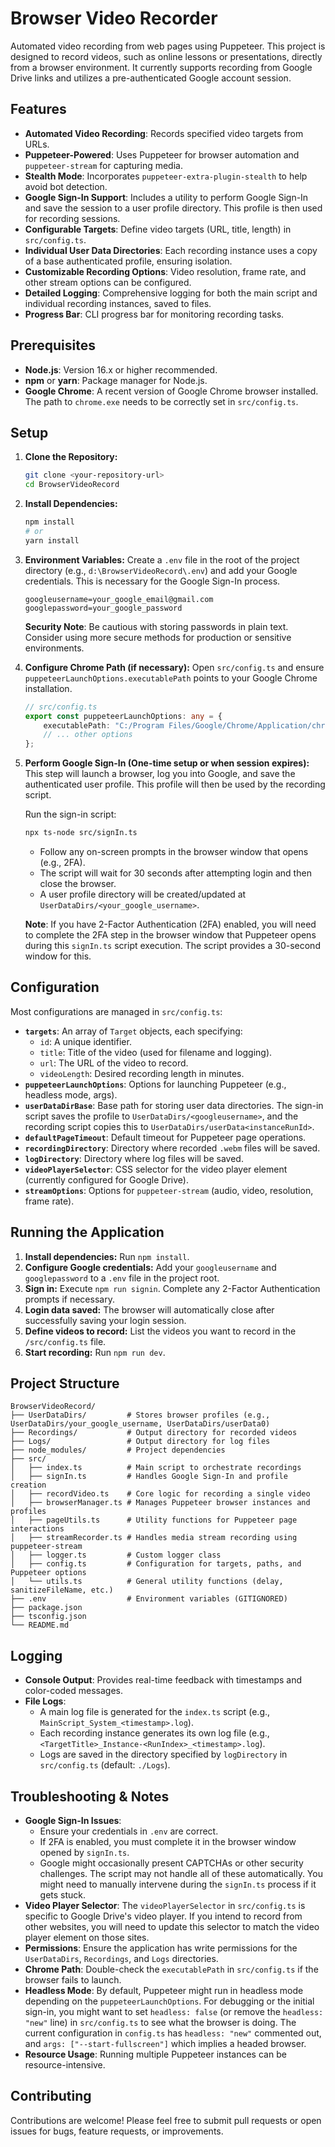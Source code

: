 # Browser Video Recorder

Automated video recording from web pages using Puppeteer. This project is designed to record videos, such as online lessons or presentations, directly from a browser environment. It currently supports recording from Google Drive links and utilizes a pre-authenticated Google account session.

## Features

- **Automated Video Recording**: Records specified video targets from URLs.
- **Puppeteer-Powered**: Uses Puppeteer for browser automation and `puppeteer-stream` for capturing media.
- **Stealth Mode**: Incorporates `puppeteer-extra-plugin-stealth` to help avoid bot detection.
- **Google Sign-In Support**: Includes a utility to perform Google Sign-In and save the session to a user profile directory. This profile is then used for recording sessions.
- **Configurable Targets**: Define video targets (URL, title, length) in `src/config.ts`.
- **Individual User Data Directories**: Each recording instance uses a copy of a base authenticated profile, ensuring isolation.
- **Customizable Recording Options**: Video resolution, frame rate, and other stream options can be configured.
- **Detailed Logging**: Comprehensive logging for both the main script and individual recording instances, saved to files.
- **Progress Bar**: CLI progress bar for monitoring recording tasks.

## Prerequisites

- **Node.js**: Version 16.x or higher recommended.
- **npm** or **yarn**: Package manager for Node.js.
- **Google Chrome**: A recent version of Google Chrome browser installed. The path to `chrome.exe` needs to be correctly set in `src/config.ts`.

## Setup

1.  **Clone the Repository:**
    ```bash
    git clone <your-repository-url>
    cd BrowserVideoRecord
    ```

2.  **Install Dependencies:**
    ```bash
    npm install
    # or
    yarn install
    ```

3.  **Environment Variables:**
    Create a `.env` file in the root of the project directory (e.g., `d:\BrowserVideoRecord\.env`) and add your Google credentials. This is necessary for the Google Sign-In process.
    ```env
    googleusername=your_google_email@gmail.com
    googlepassword=your_google_password
    ```
    **Security Note**: Be cautious with storing passwords in plain text. Consider using more secure methods for production or sensitive environments.

4.  **Configure Chrome Path (if necessary):**
    Open `src/config.ts` and ensure `puppeteerLaunchOptions.executablePath` points to your Google Chrome installation.
    ```typescript
    // src/config.ts
    export const puppeteerLaunchOptions: any = {
        executablePath: "C:/Program Files/Google/Chrome/Application/chrome.exe", // Or your actual path
        // ... other options
    };
    ```

5.  **Perform Google Sign-In (One-time setup or when session expires):**
    This step will launch a browser, log you into Google, and save the authenticated user profile. This profile will then be used by the recording script.

    Run the sign-in script:
    ```bash
    npx ts-node src/signIn.ts
    ```
    -   Follow any on-screen prompts in the browser window that opens (e.g., 2FA).
    -   The script will wait for 30 seconds after attempting login and then close the browser.
    -   A user profile directory will be created/updated at `UserDataDirs/<your_google_username>`.

    **Note**: If you have 2-Factor Authentication (2FA) enabled, you will need to complete the 2FA step in the browser window that Puppeteer opens during this `signIn.ts` script execution. The script provides a 30-second window for this.

## Configuration

Most configurations are managed in `src/config.ts`:

-   **`targets`**: An array of `Target` objects, each specifying:
    -   `id`: A unique identifier.
    -   `title`: Title of the video (used for filename and logging).
    -   `url`: The URL of the video to record.
    -   `videoLength`: Desired recording length in minutes.
-   **`puppeteerLaunchOptions`**: Options for launching Puppeteer (e.g., headless mode, args).
-   **`userDataDirBase`**: Base path for storing user data directories. The sign-in script saves the profile to `UserDataDirs/<googleusername>`, and the recording script copies this to `UserDataDirs/userData<instanceRunId>`.
-   **`defaultPageTimeout`**: Default timeout for Puppeteer page operations.
-   **`recordingDirectory`**: Directory where recorded `.webm` files will be saved.
-   **`logDirectory`**: Directory where log files will be saved.
-   **`videoPlayerSelector`**: CSS selector for the video player element (currently configured for Google Drive).
-   **`streamOptions`**: Options for `puppeteer-stream` (audio, video, resolution, frame rate).

## Running the Application

1.  **Install dependencies:** Run `npm install`.
2.  **Configure Google credentials:** Add your `googleusername` and `googlepassword` to a `.env` file in the project root.
3.  **Sign in:** Execute `npm run signin`. Complete any 2-Factor Authentication prompts if necessary.
4.  **Login data saved:** The browser will automatically close after successfully saving your login session.
5.  **Define videos to record:** List the videos you want to record in the `/src/config.ts` file.
6.  **Start recording:** Run `npm run dev`.

## Project Structure

```
BrowserVideoRecord/
├── UserDataDirs/         # Stores browser profiles (e.g., UserDataDirs/your_google_username, UserDataDirs/userData0)
├── Recordings/           # Output directory for recorded videos
├── Logs/                 # Output directory for log files
├── node_modules/         # Project dependencies
├── src/
│   ├── index.ts          # Main script to orchestrate recordings
│   ├── signIn.ts         # Handles Google Sign-In and profile creation
│   ├── recordVideo.ts    # Core logic for recording a single video
│   ├── browserManager.ts # Manages Puppeteer browser instances and profiles
│   ├── pageUtils.ts      # Utility functions for Puppeteer page interactions
│   ├── streamRecorder.ts # Handles media stream recording using puppeteer-stream
│   ├── logger.ts         # Custom logger class
│   ├── config.ts         # Configuration for targets, paths, and Puppeteer options
│   └── utils.ts          # General utility functions (delay, sanitizeFileName, etc.)
├── .env                  # Environment variables (GITIGNORED)
├── package.json
├── tsconfig.json
└── README.md
```

## Logging

-   **Console Output**: Provides real-time feedback with timestamps and color-coded messages.
-   **File Logs**:
    -   A main log file is generated for the `index.ts` script (e.g., `MainScript_System_<timestamp>.log`).
    -   Each recording instance generates its own log file (e.g., `<TargetTitle>_Instance-<RunIndex>_<timestamp>.log`).
    -   Logs are saved in the directory specified by `logDirectory` in `src/config.ts` (default: `./Logs`).

## Troubleshooting & Notes

-   **Google Sign-In Issues**:
    -   Ensure your credentials in `.env` are correct.
    -   If 2FA is enabled, you must complete it in the browser window opened by `signIn.ts`.
    -   Google might occasionally present CAPTCHAs or other security challenges. The script may not handle all of these automatically. You might need to manually intervene during the `signIn.ts` process if it gets stuck.
-   **Video Player Selector**: The `videoPlayerSelector` in `src/config.ts` is specific to Google Drive's video player. If you intend to record from other websites, you will need to update this selector to match the video player element on those sites.
-   **Permissions**: Ensure the application has write permissions for the `UserDataDirs`, `Recordings`, and `Logs` directories.
-   **Chrome Path**: Double-check the `executablePath` in `src/config.ts` if the browser fails to launch.
-   **Headless Mode**: By default, Puppeteer might run in headless mode depending on the `puppeteerLaunchOptions`. For debugging or the initial sign-in, you might want to set `headless: false` (or remove the `headless: "new"` line) in `src/config.ts` to see what the browser is doing. The current configuration in `config.ts` has `headless: "new"` commented out, and `args: ["--start-fullscreen"]` which implies a headed browser.
-   **Resource Usage**: Running multiple Puppeteer instances can be resource-intensive.

## Contributing

Contributions are welcome! Please feel free to submit pull requests or open issues for bugs, feature requests, or improvements.